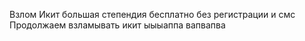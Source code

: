 Взлом Икит большая степендия бесплатно без регистрации и смс
Продолжаем взламывать икит ыыыаппа
вапвапва